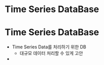 # Time Series DataBase

# Time Series DataBase

- Time Series Data를 처리하기 위한 DB
    - 대규모 데이터 처리할 수 있게 고안
-